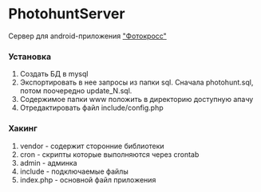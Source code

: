 # PhotohuntServer
Сервер для android-приложения ["Фотокросс"](https://play.google.com/store/apps/details?id=ru.neverdark.photohunt)

### Установка
1. Создать БД в mysql
2. Экспортировать в нее запросы из папки sql. Сначала photohunt.sql, потом поочередно update_N.sql.
3. Содержимое папки www положить в директорию доступную апачу
4. Отредактировать файл include/config.php

### Хакинг
1. vendor - содержит сторонние библиотеки
2. cron - скрипты которые выполняются через crontab
3. admin - админка
4. include - подключаемые файлы
5. index.php - основной файл приложения
